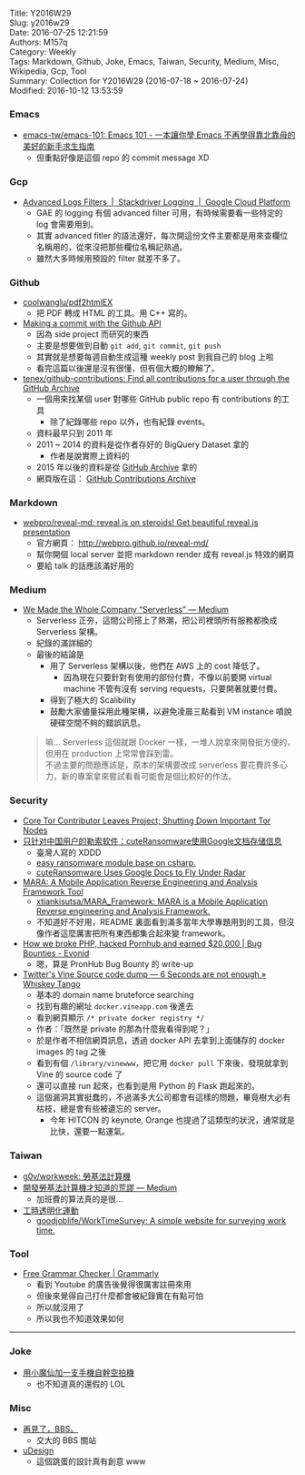 Title: Y2016W29  
Slug: y2016w29  
Date: 2016-07-25 12:21:59  
Authors: M157q  
Category: Weekly  
Tags: Markdown, Github, Joke, Emacs, Taiwan, Security, Medium, Misc, Wikipedia, Gcp, Tool  
Summary: Collection for Y2016W29 (2016-07-18 ~ 2016-07-24)  
Modified: 2016-10-12 13:53:59  
  
  
  
### Emacs  
  
+ [emacs-tw/emacs-101: Emacs 101 - 一本讓你學 Emacs 不再學得靠北靠母的美好的新手求生指南](https://github.com/emacs-tw/emacs-101)  
    + 但重點好像是這個 repo 的 commit message XD  
  
  
### Gcp  
  
+ [Advanced Logs Filters  |  Stackdriver Logging  |  Google Cloud Platform](https://cloud.google.com/logging/docs/view/advanced_filters)  
    + GAE 的 logging 有個 advanced filter 可用，有時候需要看一些特定的 log 會需要用到。  
    + 其實 advanced fitler 的語法還好，每次開這份文件主要都是用來查欄位名稱用的，從來沒把那些欄位名稱記熟過。  
    + 雖然大多時候用預設的 filter 就差不多了。  
  
  
### Github  
  
+ [coolwanglu/pdf2htmlEX](https://github.com/coolwanglu/pdf2htmlEX)  
    + 把 PDF 轉成 HTML 的工具。用 C++ 寫的。  
+ [Making a commit with the Github API](http://mdswanson.com/blog/2011/07/23/digging-around-the-github-api-take-2.html)  
    + 因為 side project 而研究的東西  
    + 主要是想要做到自動 `git add`, `git commit`, `git push`  
    + 其實就是想要每週自動生成這種 weekly post 到我自己的 blog 上啦  
    + 看完這篇以後還是沒有很懂，但有個大概的瞭解了。  
+ [tenex/github-contributions: Find all contributions for a user through the GitHub Archive](https://github.com/tenex/github-contributions)  
    + 一個用來找某個 user 對哪些 GitHub public repo 有 contributions 的工具  
        + 除了紀錄哪些 repo 以外，也有紀錄 events。  
    + 資料最早只到 2011 年  
    + 2011 ~ 2014 的資料是從作者存好的 BigQuery Dataset 拿的  
        + 作者是說實際上資料的  
    + 2015 年以後的資料是從 [GitHub Archive](https://www.githubarchive.org/) 拿的  
    + 網頁版在這： [GitHub Contributions Archive](http://githubcontributions.io/)  
  
  
### Markdown  
  
+ [webpro/reveal-md: reveal.js on steroids! Get beautiful reveal.js presentation](https://github.com/webpro/reveal-md)  
    + 官方網頁： <http://webpro.github.io/reveal-md/>  
    + 幫你開個 local server 並把 markdown render 成有 reveal.js 特效的網頁  
    + 要給 talk 的話應該滿好用的  
  
  
### Medium  
  
+ [We Made the Whole Company “Serverless” — Medium](https://medium.com/@CloudSploit/we-made-the-whole-company-serverless-5a91c27cd8c4)  
    + Serverless 正夯，這間公司搭上了熱潮，把公司裡頭所有服務都換成 Serverless 架構。  
    + 紀錄的滿詳細的  
    + 最後的結論是  
        + 用了 Serverless 架構以後，他們在 AWS 上的 cost 降低了。  
            + 因為現在只要針對有使用的部份付費，不像以前要開 virtual machine 不管有沒有 serving requests，只要開著就要付費。  
        + 得到了極大的 Scalibility  
        + 鼓勵大家儘量採用此種架構，以避免凌晨三點看到 VM instance 噴說硬碟空間不夠的錯誤訊息。  
    > 嘛... Serverless 這個就跟 Docker 一樣，一堆人說拿來開發挺方便的，但用在 production 上常常會踩到雷。  
    > 不過主要的問題應該是，原本的架構要改成 serverless 要花費許多心力，新的專案拿來嘗試看看可能會是個比較好的作法。  
  
  
### Security  
  
+ [Core Tor Contributor Leaves Project; Shutting Down Important Tor Nodes](http://thehackernews.com/2016/07/tor-anonymity-node.html)  
+ [只针对中国用户的勒索软件：cuteRansomware使用Google文档存储信息](http://bobao.360.cn/news/detail/3311.html)  
    + 臺灣人寫的 XDDD  
    + [easy ransomware module base on csharp.](https://github.com/aaaddress1/my-Little-Ransomware)  
    + [cuteRansomware Uses Google Docs to Fly Under Radar](https://resources.netskope.com/h/i/271578954-cuteransomware-uses-google-docs-to-fly-under-radar)  
+ [MARA: A Mobile Application Reverse Engineering and Analysis Framework Tool](http://blog.hackersonlineclub.com/2016/07/mara-mobile-application-reverse.html)  
    + [xtiankisutsa/MARA_Framework: MARA is a Mobile Application Reverse engineering and Analysis Framework.](https://github.com/xtiankisutsa/MARA_Framework)  
    + 不知道好不好用，README 裏面看到滿多當年大學專題用到的工具，但沒像作者這麼厲害把所有東西都集合起來變 framework。  
+ [How we broke PHP, hacked Pornhub and earned $20,000 | Bug Bounties - Evonid](https://www.evonide.com/how-we-broke-php-hacked-pornhub-and-earned-20000-dollar/)  
    + 嗯，算是 PronHub Bug Bounty 的 write-up  
+ [Twitter's Vine Source code dump — 6 Seconds are not enough » Whiskey Tango ](https://avicoder.me/2016/07/22/Twitter-Vine-Source-code-dump/)  
    + 基本的 domain name bruteforce searching  
    + 找到有趣的網址 `docker.vineapp.com` 後進去  
    + 看到網頁顯示 ` /* private docker registry */ `  
    + 作者：「既然是 private 的那為什麼我看得到呢？」  
    + 於是作者不相信網頁訊息，透過 docker API 去拿到上面儲存的 docker images 的 tag 之後  
    + 看到有個 `/library/vinewww`，把它用 `docker pull` 下來後，發現就拿到 Vine 的 source code 了  
    + 還可以直接 run 起來，也看到是用 Python 的 Flask 跑起來的。  
    + 這個漏洞其實挺蠢的，不過滿多大公司都會有這樣的問題，畢竟樹大必有枯枝，總是會有些被遺忘的 server。  
        + 今年 HITCON 的 keynote, Orange 也提過了這類型的狀況，通常就是比快，還要一點運氣。  
  
  
### Taiwan  
  
+ [g0v/workweek: 勞基法計算機](https://github.com/g0v/workweek)  
+ [開發勞基法計算機才知道的荒謬 — Medium](https://medium.com/@yurenju/%E5%8B%9E%E5%9F%BA%E6%B3%95%E4%BF%AE%E6%B3%95%E8%A8%88%E7%AE%97%E6%A9%9F-8f570d45d4ae#.5vl4ilcx3)  
    + 加班費的算法真的是很...  
+ [工時透明化運動](https://worktime.goodjob.life/)  
    + [goodjoblife/WorkTimeSurvey: A simple website for surveying work time.](https://github.com/goodjoblife/WorkTimeSurvey)  
  
  
### Tool  
  
+ [Free Grammar Checker | Grammarly](https://app.grammarly.com/)  
    + 看到 Youtube 的廣告後覺得很厲害註冊來用  
    + 但後來覺得自己打什麼都會被紀錄實在有點可怕  
    + 所以就沒用了  
    + 所以我也不知道效果如何  
  
  
---  
  
  
### Joke  
  
+ [用小魔仙加一支手機自幹空拍機](http://imgur.com/86AQwOO)  
    + 也不知道真的還假的 LOL  
  
  
### Misc  
  
+ [再見了，BBS。](http://www.bs2.to/)  
    + 交大的 BBS 關站  
+ [uDesign](http://shopping.udn.com/mall/cus/event/eventPage.do?header=false&type=UD&url=http://img.udn.com/art/UDesign/event/201607/animal_savior/index.html)  
    + 這個跳蛋的設計真有創意 www  
